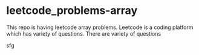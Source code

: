 # leetcode_problems-array
This repo is having leetcode array problems.
Leetcode is a coding platform which has variety of questions.
There are variety of questions

sfg
